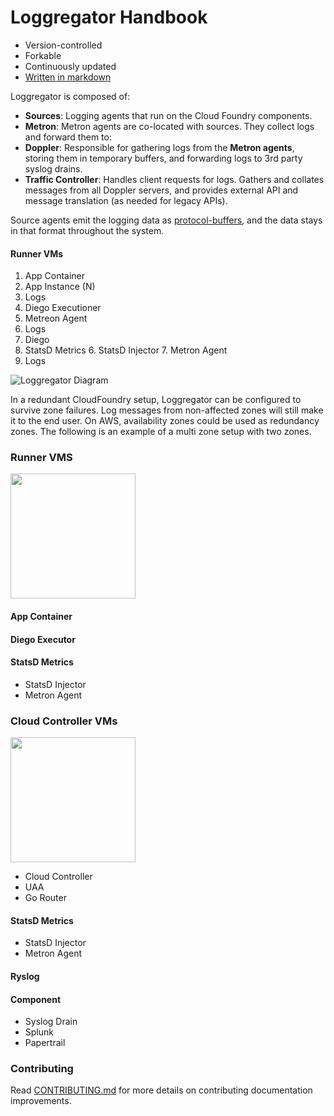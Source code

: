 Loggregator Handbook
===========

-   Version-controlled
-   Forkable
-   Continuously updated
-   [Written in markdown](https://sculpin.io/)

Loggregator is composed of:
* **Sources**: Logging agents that run on the Cloud Foundry components.
* **Metron**: Metron agents are co-located with sources. They collect logs and forward them to:
* **Doppler**: Responsible for gathering logs from the **Metron agents**, storing them in temporary buffers, and forwarding logs to 3rd party syslog drains.
* **Traffic Controller**: Handles client requests for logs. Gathers and collates messages from all Doppler servers, and provides external API and message translation (as needed for legacy APIs).

Source agents emit the logging data as [protocol-buffers](https://github.com/google/protobuf), and the data stays in that format throughout the system.

#### Runner VMs

1. App Container
  2. App Instance (N)
  3. Logs 
2. Diego Executioner
  3. Metreon Agent
  4. Logs
4. Diego
  5. StatsD Metrics
    6. StatsD Injector
    7. Metron Agent
  8. Logs

![Loggregator Diagram](https://github.com/cloudfoundry/loggregator/blob/develop/docs/loggregator.png )

In a redundant CloudFoundry setup, Loggregator can be configured to survive zone failures. Log messages from non-affected zones will still make it to the end user. On AWS, availability zones could be used as redundancy zones. The following is an example of a multi zone setup with two zones.

### Runner VMS

<img src="https://github.com/timani/pcf-loggregator/blob/structure/img/Screen%20Shot%202016-09-12%20at%209.55.08%20PM.png" width="200" />

#### App Container

#### Diego Executor


#### StatsD Metrics
- StatsD Injector
- Metron Agent

### Cloud Controller VMs

<img src="https://github.com/timani/pcf-loggregator/blob/structure/img/Screen%20Shot%202016-09-12%20at%209.55.20%20PM.png" width="200" />

- Cloud Controller
- UAA
- Go Router

#### StatsD Metrics
- StatsD Injector
- Metron Agent

#### Ryslog

#### Component
- Syslog Drain
- Splunk
- Papertrail

### Contributing

Read [CONTRIBUTING.md](<CONTRIBUTING.md>) for more details on contributing
documentation improvements.

